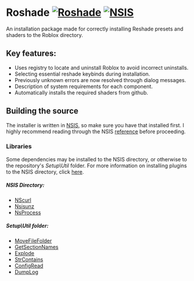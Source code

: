 # Roshade [![Roshade](https://badgen.net/badge/visit/Roshade.com/orange)](https://Roshade.com/) [![NSIS](https://badgen.net/badge/NSIS/3.06.1/cyan)](https://nsis.sourceforge.io/Download)

An installation package made for correctly installing Reshade presets and shaders to the Roblox directory.

## Key features:
- Uses registry to locate and uninstall Roblox to avoid incorrect uninstalls.
- Selecting essential reshade keybinds during installation.
- Previously unknown errors are now resolved through dialog messages.
- Description of system requirements for each component.
- Automatically installs the required shaders from github.

## Building the source
The installer is written in [NSIS](https://nsis.sourceforge.io/Download "Download NSIS"), so make sure you have that installed first. I highly recommend reading through the NSIS [reference](https://nsis.sourceforge.io/Docs/Contents.html) before proceeding.
### Libraries

Some dependencies may be installed to the NSIS directory, or otherwise to the repository's *Setup\Util* folder. For more information on installing plugins to the NSIS directory, click [here](https://nsis.sourceforge.io/How_can_I_install_a_plugin).
##### NSIS Directory:
- [NScurl](https://github.com/negrutiu/nsis-nscurl)
- [Nsisunz](https://github.com/past-due/nsisunz)
- [NsProcess](https://nsis.sourceforge.io/mediawiki/index.php?title=NsProcess_plugin&oldid=24277)
##### Setup\Util folder:
- [MoveFileFolder](https://nsis.sourceforge.io/MoveFileFolder)
- [GetSectionNames](https://nsis.sourceforge.io/Get_all_section_names_of_INI_file)
- [Explode](https://nsis.sourceforge.io/Explode)
- [StrContains](https://nsis.sourceforge.io/StrContains)
- [ConfigRead](https://nsis.sourceforge.io/ConfigRead)
- [DumpLog](https://nsis.sourceforge.io/Dump_log_to_file)